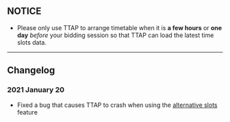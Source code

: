 ## NOTICE
- Please only use TTAP to arrange timetable when it is **a few hours** or **one day** *before* your bidding session so that TTAP can load the latest time slots data.

-----

## Changelog
### 2021 January 20
- Fixed a bug that causes TTAP to crash when using the [alternative slots](https://github.com/wongjiahau/ttap-web/blob/master/tutorials/t7.md) feature
